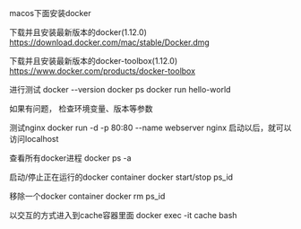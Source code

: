 macos下面安装docker

下载并且安装最新版本的docker(1.12.0)
https://download.docker.com/mac/stable/Docker.dmg


下载并且安装最新版本的docker-toolbox(1.12.0)
https://www.docker.com/products/docker-toolbox

进行测试
docker --version
docker ps
docker run hello-world

如果有问题， 检查环境变量、版本等参数

测试nginx
docker run -d -p 80:80 --name webserver nginx
启动以后，就可以访问localhost

查看所有docker进程
docker ps -a

启动/停止正在运行的docker container
docker start/stop ps_id

移除一个docker container
docker rm ps_id

以交互的方式进入到cache容器里面
docker exec -it cache bash
